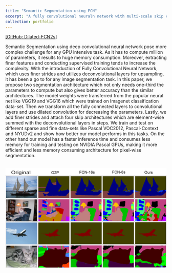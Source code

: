 ```yaml
---
title: "Semantic Segmentation using FCN"
excerpt: "A fully convolutional neuraln network with multi-scale skip connection and dilated convolution for semantic segmentation."
collection: portfolio
---
```


[[GitHub: Dilated-FCN2s]](https://github.com/SharifAmit/DilatedFCNSegmentation)

Semantic Segmentation using deep convolutional neural network pose more complex challenge for any GPU intensive task. As it has to compute million of parameters, it results to huge memory consumption. Moreover, extracting finer features and conducting supervised training tends to increase the complexity. With the introduction of Fully Convolutional Neural Network, which uses finer strides and utilizes deconvolutional layers for upsampling, it has been a go to for any image segmentation task. In this paper, we propose two segmentation architecture which not only needs one-third the parameters to compute but also gives better accuracy than the similar architectures. The model weights were transferred from the popular neural net like VGG19 and VGG16 which were trained on Imagenet classification data-set. Then we transform all the fully connected layers to convolutional layers and use dilated convolution for decreasing the parameters. Lastly, we add finer strides and attach four skip architectures which are element-wise summed with the deconvolutional layers in steps. We train and test on different sparse and fine data-sets like Pascal VOC2012, Pascal-Context and NYUDv2 and show how better our model performs in this tasks. On the other hand our model has a faster inference time and consumes less memory for training and testing on NVIDIA Pascal GPUs, making it more efficient and less memory consuming architecture for pixel-wise segmentation. 

<br/><img src='/images/sain.png'>
